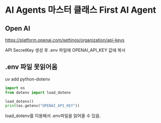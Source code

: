 
# AI Agents 마스터 클래스 First AI Agent

## Open AI 

https://platform.openai.com/settings/organization/api-keys

API SecretKey 생성 후 .env 파일에 OPENAI_API_KEY 값에 복사

## .env 파일 못읽어옴

uv add python-dotenv

```python
import os
from dotenv import load_dotenv

load_dotenv()
print(os.getenv("OPENAI_API_KEY"))
```

load_dotenv를 이용해서 .env파일을 읽어올 수 있음.